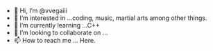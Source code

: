 - 👋 Hi, I’m @vvegaiii
- 👀 I’m interested in ...coding, music, martial arts among other things.
- 🌱 I’m currently learning ...C++
- 💞️ I’m looking to collaborate on ...
- 📫 How to reach me ... Here.

<!---
vvegaiii/vvegaiii is a ✨ special ✨ repository because its `README.md` (this file) appears on your GitHub profile.
You can click the Preview link to take a look at your changes.
--->
